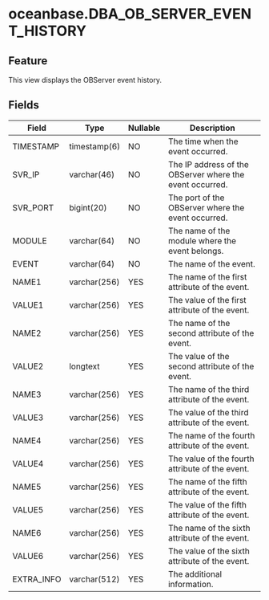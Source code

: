 # oceanbase.DBA_OB_SERVER_EVENT_HISTORY
## Feature
This view displays the OBServer event history.
## Fields
| Field | Type | Nullable | Description |
| --- | --- | --- | --- |
| TIMESTAMP | timestamp(6) | NO | The time when the event occurred. |
| SVR_IP | varchar(46) | NO | The IP address of the OBServer where the event occurred. |
| SVR_PORT | bigint(20) | NO | The port of the OBServer where the event occurred. |
| MODULE | varchar(64) | NO | The name of the module where the event belongs. |
| EVENT | varchar(64) | NO | The name of the event. |
| NAME1 | varchar(256) | YES | The name of the first attribute of the event. |
| VALUE1 | varchar(256) | YES | The value of the first attribute of the event. |
| NAME2 | varchar(256) | YES | The name of the second attribute of the event. |
| VALUE2 | longtext | YES | The value of the second attribute of the event. |
| NAME3 | varchar(256) | YES | The name of the third attribute of the event. |
| VALUE3 | varchar(256) | YES | The value of the third attribute of the event. |
| NAME4 | varchar(256) | YES | The name of the fourth attribute of the event. |
| VALUE4 | varchar(256) | YES | The value of the fourth attribute of the event. |
| NAME5 | varchar(256) | YES | The name of the fifth attribute of the event. |
| VALUE5 | varchar(256) | YES | The value of the fifth attribute of the event. |
| NAME6 | varchar(256) | YES | The name of the sixth attribute of the event. |
| VALUE6 | varchar(256) | YES | The value of the sixth attribute of the event. |
| EXTRA_INFO | varchar(512) | YES | The additional information. |